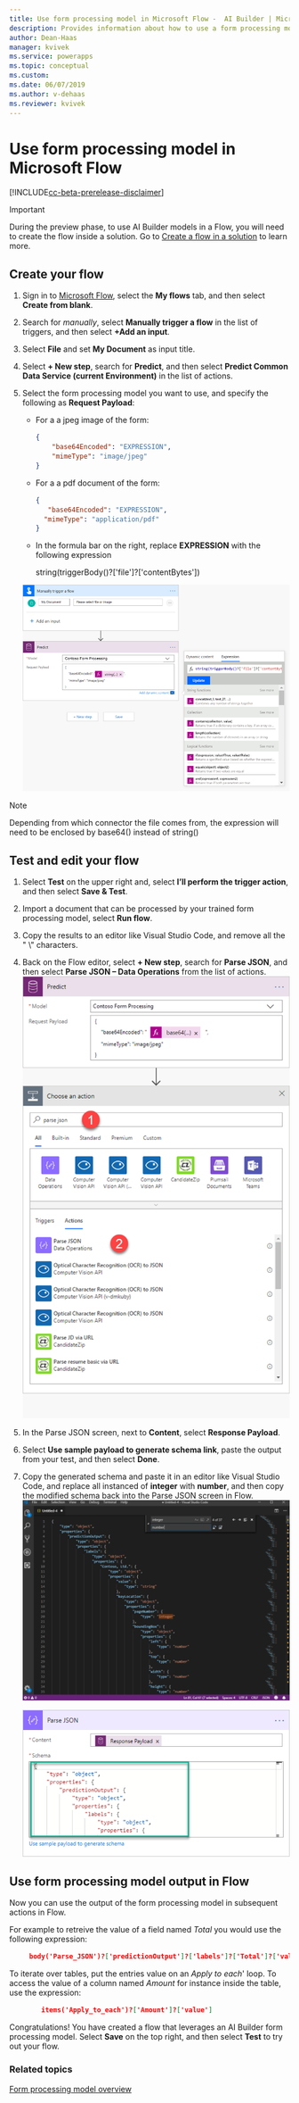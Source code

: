 ```yaml
---
title: Use form processing model in Microsoft Flow -  AI Builder | Microsoft Docs
description: Provides information about how to use a form processing model in Microsoft Flow
author: Dean-Haas
manager: kvivek
ms.service: powerapps
ms.topic: conceptual
ms.custom: 
ms.date: 06/07/2019
ms.author: v-dehaas
ms.reviewer: kvivek
---
```


# Use form processing model in Microsoft Flow

[!INCLUDE[cc-beta-prerelease-disclaimer](./includes/cc-beta-prerelease-disclaimer.md)]

 > [!IMPORTANT]
 >
 > During the preview phase, to use AI Builder models in a Flow, you will need to create the flow inside a solution. Go to [Create a flow in a solution]( https://docs.microsoft.com/en-us/flow/create-flow-solution) to learn more.   

## Create your flow
1. Sign in to [Microsoft Flow](https://flow.microsoft.com/), select the **My flows** tab, and then select **Create from blank**.
2. Search for *manually*, select **Manually trigger a flow** in the list of triggers, and then select **+Add an input**.
5. Select **File** and set **My Document** as input title. 
4. Select **+ New step**, search for **Predict**, and then select **Predict Common Data Service (current Environment)** in the list of actions.
8. Select the form processing model you want to use, and specify the following as **Request Payload**:
    
    -	For a a jpeg image of the form:

        ```json
        {
            "base64Encoded": "EXPRESSION",
    	    "mimeType": "image/jpeg"
        }
        ```

    - 	For a a pdf document of the form:

          ```json
         {
             "base64Encoded": "EXPRESSION",
    	    "mimeType": "application/pdf"
        }
           ```

    - In the formula bar on the right, replace **EXPRESSION** with the following expression
    
        string(triggerBody()?['file']?['contentBytes']) 

    ![Replace expression screens](media/replace-expression.png "Replace expression screens")
    
 > [!NOTE] 
 > Depending from which connector the file comes from, the expression will need to be enclosed by base64() instead of string()

## Test and edit your flow

1. Select **Test** on the upper right and, select **I’ll perform the trigger action**,  and then select **Save & Test**.
10.	Import a document that can be processed by your trained form processing model, select **Run flow**. 
12.	Copy the results to an editor like Visual Studio Code, and remove all the " \\" characters.
13.	Back on the Flow editor,  select **+ New step**, search for **Parse JSON**, and then select **Parse JSON – Data Operations** from the list of actions.
    ![Parse JSON screens](media/parse-json-forms.png "Parse JSON screens")
15.	In the Parse JSON screen, next to **Content**, select **Response Payload**.
16. Select **Use sample payload to generate schema link**, paste the output from your test, and then select **Done**. 
18.	Copy the generated schema and paste it in an editor like Visual Studio Code, and replace all instanced of **integer** with **number**, and then copy the modified schema back into the Parse JSON screen in Flow. 
    ![Visual Studio  screen](media/visual-studio-replace-integer.png "Visual Studio screen")

    ![Paste schema](media/parse-json-schema.png "Paste schema")

## Use form processing model output in Flow
Now you can use the output of the form processing model in subsequent actions in Flow. 

For example to retreive the value of a field named *Total* you would use the following expression:  

   ```json
        body('Parse_JSON')?['predictionOutput']?['labels']?['Total']?['value']
```

To iterate over tables, put the entries value on an *Apply to each*' loop. To access the value of a column named *Amount* for instance inside the table, use the expression: 
    
```json
        items('Apply_to_each')?['Amount']?['value'] 

```
 Congratulations! You have created a flow that leverages an AI Builder form processing model. Select **Save** on the top right, and then select **Test** to try out your flow. 

### Related topics
[Form processing model overview](form-processing-model-overview.md)
